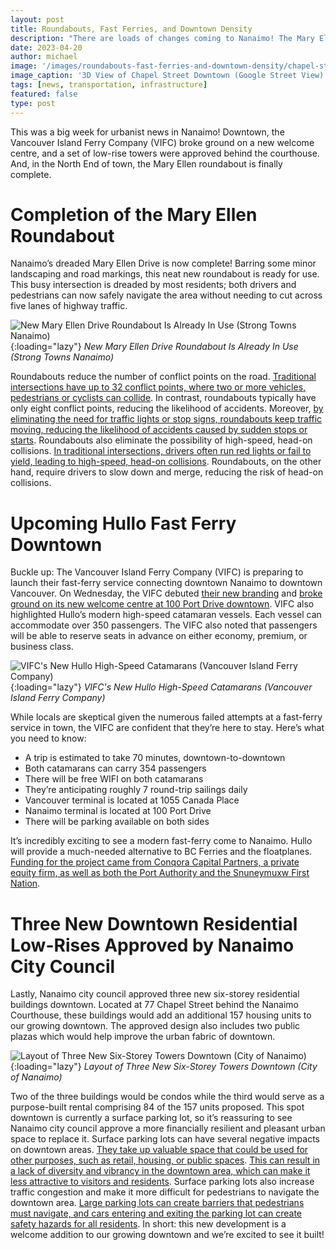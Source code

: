 ```yaml
---
layout: post
title: Roundabouts, Fast Ferries, and Downtown Density
description: "There are loads of changes coming to Nanaimo! The Mary Ellen roundabout is now complete in the North End. The Hullo fast ferry is slated to launch in June. And, Nanaimo city council approves new low-rises and condos downtown."
date: 2023-04-20
author: michael
image: '/images/roundabouts-fast-ferries-and-downtown-density/chapel-street-street-view-1.jpg'
image_caption: '3D View of Chapel Street Downtown (Google Street View)'
tags: [news, transportation, infrastructure]
featured: false
type: post
---
```


This was a big week for urbanist news in Nanaimo! Downtown, the Vancouver Island Ferry Company (VIFC) broke ground on a new welcome centre, and a set of low-rise towers were approved behind the courthouse. And, in the North End of town, the Mary Ellen roundabout is finally complete. 

# Completion of the Mary Ellen Roundabout

Nanaimo’s dreaded Mary Ellen Drive is now complete! Barring some minor landscaping and road markings, this neat new roundabout is ready for use. This busy intersection is dreaded by most residents; both drivers and pedestrians can now safely navigate the area without needing to cut across five lanes of highway traffic. 

![New Mary Ellen Drive Roundabout Is Already In Use (Strong Towns Nanaimo)]({{site.baseurl}}/images/roundabouts-fast-ferries-and-downtown-density/mary-ellen-roundabout-1.jpg){:loading="lazy"}
*New Mary Ellen Drive Roundabout Is Already In Use (Strong Towns Nanaimo)*

Roundabouts reduce the number of conflict points on the road. [Traditional intersections have up to 32 conflict points, where two or more vehicles, pedestrians or cyclists can collide](https://mutcd.fhwa.dot.gov/). In contrast, roundabouts typically have only eight conflict points, reducing the likelihood of accidents. Moreover, [by eliminating the need for traffic lights or stop signs, roundabouts keep traffic moving, reducing the likelihood of accidents caused by sudden stops or starts](https://www.iihs.org/topics/roundabouts). Roundabouts also eliminate the possibility of high-speed, head-on collisions. [In traditional intersections, drivers often run red lights or fail to yield, leading to high-speed, head-on collisions](https://www.fhwa.dot.gov/publications/research/safety/05042/index.cfm). Roundabouts, on the other hand, require drivers to slow down and merge, reducing the risk of head-on collisions.

# Upcoming Hullo Fast Ferry Downtown

Buckle up: The Vancouver Island Ferry Company (VIFC) is preparing to launch their fast-ferry service connecting downtown Nanaimo to downtown Vancouver. On Wednesday, the VIFC debuted [their new branding](https://hullo.com/) and [broke ground on its new welcome centre at 100 Port Drive downtown](https://www.nanaimobulletin.com/news/nanaimos-fast-foot-ferries-branded-hullo-terminal-improvements-starting/). VIFC also highlighted Hullo’s modern high-speed catamaran vessels. Each vessel can accommodate over 350 passengers. The VIFC also noted that passengers will be able to reserve seats in advance on either economy, premium, or business class.

![VIFC's New Hullo High-Speed Catamarans (Vancouver Island Ferry Company)]({{site.baseurl}}/images/roundabouts-fast-ferries-and-downtown-density/hullo-ferry-1.jpg){:loading="lazy"}
*VIFC's New Hullo High-Speed Catamarans (Vancouver Island Ferry Company)*

While locals are skeptical given the numerous failed attempts at a fast-ferry service in town, the VIFC are confident that they’re here to stay. Here’s what you need to know:

- A trip is estimated to take 70 minutes, downtown-to-downtown
- Both catamarans can carry 354 passengers
- There will be free WIFI on both catamarans
- They’re anticipating roughly 7 round-trip sailings daily
- Vancouver terminal is located at 1055 Canada Place
- Nanaimo terminal is located at 100 Port Drive
- There will be parking available on both sides

It’s incredibly exciting to see a modern fast-ferry come to Nanaimo. Hullo will provide a much-needed alternative to BC Ferries and the floatplanes. [Funding for the project came from Conqora Capital Partners, a private equity firm, as well as both the Port Authority and the Snuneymuxw First Nation](https://nanaimonewsnow.com/2023/04/19/hullo-to-new-passenger-fast-ferry-service-between-nanaimo-and-vancouver/).

# Three New Downtown Residential Low-Rises Approved by Nanaimo City Council

Lastly, Nanaimo city council approved three new six-storey residential buildings downtown. Located at 77 Chapel Street behind the Nanaimo Courthouse, these buildings would add an additional 157 housing units to our growing downtown. The approved design also includes two public plazas which would help improve the urban fabric of downtown. 

![Layout of Three New Six-Storey Towers Downtown (City of Nanaimo)]({{site.baseurl}}/images/roundabouts-fast-ferries-and-downtown-density/downtown-towers-1.jpg){:loading="lazy"}
*Layout of Three New Six-Storey Towers Downtown (City of Nanaimo)*

Two of the three buildings would be condos while the third would serve as a purpose-built rental comprising 84 of the 157 units proposed. This spot downtown is currently a surface parking lot, so it’s reassuring to see Nanaimo city council approve a more financially resilient and pleasant urban space to replace it. Surface parking lots can have several negative impacts on downtown areas. [They take up valuable space that could be used for other purposes, such as retail, housing, or public spaces](https://www.bloomberg.com/news/newsletters/2023-03-29/maplab-parking-occupies-vast-swaths-of-space-in-city-centers). [This can result in a lack of diversity and vibrancy in the downtown area, which can make it less attractive to visitors and residents](https://www.strongtowns.org/journal/2019/11/27/parking-dominates-our-cities-but-do-we-really-see-it). Surface parking lots also increase traffic congestion and make it more difficult for pedestrians to navigate the downtown area. [Large parking lots can create barriers that pedestrians must navigate, and cars entering and exiting the parking lot can create safety hazards for all residents](https://www.cnu.org/publicsquare/2017/06/05/great-idea-rethinking-parking). In short: this new development is a welcome addition to our growing downtown and we’re excited to see it built!
